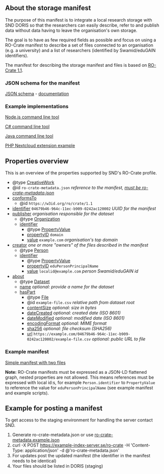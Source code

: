 ## About the storage manifest
The purpose of this manifest is to integrate a local research storage with SND DORIS so that the researchers can easily describe, refer to and publish data without data having to leave the organisation's own storage.

The goal is to have as few required fields as possible and focus on using a RO-Crate manifest to describe a set of files connected to an organisation (e.g. a university) and a list of researchers (identified by Swamid/eduGAIN identifiers).

The manifest for describing the storage manifest and files is based on [RO-Crate 1.1](https://www.researchobject.org/ro-crate/1.1/).

### JSON schema for the manifest

[JSON schema](schema.json) - [documentation](https://snd-sweden.github.io/data-storage-information-interface/docs/schema/)

### Example implementations

[Node.js command line tool](https://github.com/snd-sweden/data-storage-information-interface/tree/master/scripts/manifest-generators/nodejs)

[C# command line tool](https://github.com/snd-sweden/data-storage-information-interface/tree/master/scripts/manifest-generators/csharp)

[Java command line tool](https://github.com/snd-sweden/data-storage-information-interface/tree/master/scripts/manifest-generators/java)

[PHP Nextcloud extension example](https://github.com/snd-sweden/data-storage-information-interface/tree/master/scripts/manifest-generators/nextcloud)

## Properties overview

This is an overview of the properties supported by SND's RO-Crate profile.

* @type [CreativeWork](https://schema.org/CreativeWork)
* @id `ro-crate-metadata.json` *reference to the manifest, [must be ro-crate-metadata.json](https://www.researchobject.org/ro-crate/1.1/root-data-entity.html#ro-crate-metadata-file-descriptor)*
* [conformsTo](https://www.dublincore.org/specifications/dublin-core/dcmi-terms/#conformsTo)
   * @id `https://w3id.org/ro/crate/1.1`
* [identifier](https://schema.org/identifier) `04679b46-964c-11ec-b909-0242ac120002` *UUID for the manifest*
* [publisher](https://schema.org/publisher) *organisation responsible for the dataset*
   * @type [Organization](https://schema.org/Organization)
   * [identifier](https://schema.org/identifier)
      * @type [PropertyValue](https://schema.org/PropertyValue)
      * [propertyID](https://schema.org/propertyID) `domain`
      * [value](https://schema.org/value) `example.com` *organisation's top domain*
* [creator](https://schema.org/creator) *one or more "owners" of the files described in the manifest*
   * @type [Person](https://schema.org/Person)
   * [identifier](https://schema.org/identifier)
      * @type [PropertyValue](https://schema.org/PropertyValue)
      * [propertyID](https://schema.org/propertyID) `eduPersonPrincipalName`
      * [value](https://schema.org/value) `localid@example.com` *person Swamid/eduGAIN id*
* [about](https://schema.org/about)
   * @type [Dataset](https://schema.org/Dataset)
   * [name](https://schema.org/name) *optional: provide a name for the dataset*
   * [hasPart](https://schema.org/hasPart)
      * @type [File](https://schema.org/File)
      * @id `example-file.csv` *relative path from dataset root*
      * [contentSize](https://schema.org/contentSize) *optional: size in bytes*
      * [dateCreated](https://schema.org/dateCreated) *optional: created date (ISO 8601)*
      * [dateModified](https://schema.org/dateModified) *optional: modified date (ISO 8601)*
      * [encodingFormat](https://schema.org/encodingFormat) *optional: MIME format*
      * [sha256](https://schema.org/sha256) *optional: file checksum (SHA256)*
      * [url](https://schema.org/url) `https://example.com/04679b46-964c-11ec-b909-0242ac120002/example-file.csv` *optional: public URL to file*


### Example manifest

[Simple manifest with two files](ro-crate-metadata.example.json)

__Note:__ RO-Crate manifests must be expressed as a JSON-LD flattened graph, nested properties are not allowed.
This means references must be expressed with local id:s, for example `Person.identifier` to `PropertyValue` to reference the value for `eduPersonPrincipalName` (see example manifest and example scripts).

## Example for posting a manifest

To get access to the staging environment for handling the server contact SND.

1. Generate ro-crate-metadata.json or use [ro-crate-metadata.example.json](ro-crate-metadata.example.json)
2. curl -X POST https://example-index-server.se/ro-crate -H 'Content-Type: application/json' -d @'ro-crate-metadata.json'
3. For updates post the updated manifest (the identifier in the manifest needs to be identical)
4. Your files should be listed in DORIS (staging)
